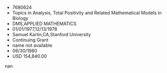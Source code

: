 
* 7680624
* Topics in Analysis, Total Positivity and Related Mathematical Models in Biology
* DMS,APPLIED MATHEMATICS
* 01/01/1977,12/13/1978
* Samuel Karlin,CA,Stanford University
* Continuing Grant
*   name not available
* 06/30/1980
* USD 154,840.00

nan
